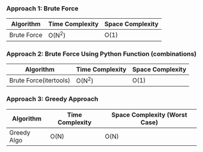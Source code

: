### Approach 1: Brute Force

| Algorithm       | Time Complexity   | Space Complexity  |
|---------------- | ----------------- | ----------------- |
| Brute Force     | O(N<sup>2</sup>)  | O(1)              |

### Approach 2: Brute Force Using Python Function (combinations)

| Algorithm              | Time Complexity   | Space Complexity |
|----------------------- | ----------------- | ---------------- |
| Brute Force(itertools) | O(N<sup>2</sup>)  | O(1)             |


### Approach 3: Greedy Approach

| Algorithm       | Time Complexity          | Space Complexity (Worst Case) |
|---------------- | ------------------------ | ----------------------------- |
| Greedy Algo     | O(N)                     | O(N)                          |
